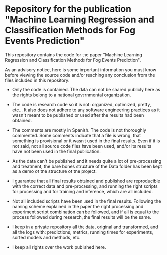 # Repository for the publication "Machine Learning Regression and Classification Methods for Fog Events Prediction"

This repository contains the code for the paper "Machine Learning Regression and Classification Methods for Fog Events Prediction''. 

As an advisory notice, here is some important information you must know before viewing the source code and/or reaching any conclusion from the files included in this repository:

* Only the code is contained. The data can not be shared publicly here as the rights belong to a national governmental organization.

* The code is research code so it is not: organized, optimized, pretty, etc... It also does not adhere to any software engineering practices as it wasn't meant to be published or used after the results had been obtained.

* The comments are mostly in Spanish. The code is not thoroughly commented. Some comments indicate that a file is wrong, that something is provisional or it wasn't used in the final results. Even if it is not said, not all source code files have been used, and/or its results have not been used in the final publication.

* As the data can't be published and it needs quite a lot of pre-processing and treatment, the bare bones structure of the Data folder has been kept as a demo of the structure of the project.

* I guarantee that all final results obtained and published are reproducible with the correct data and pre-processing, and running the right scripts for processing and for training and inference, which are all included.

* Not all included scripts have been used in the final results. Following the naming scheme explained in the paper the right processing and experiment script combination can be followed, and if all is equal to the process followed during research, the final results will be the same.

* I keep in a private repository all the data, original and transformed, and all the logs with: predictions, metrics, running times for experiments, sorted models and methods, etc.

* I keep all rights over the work published here.

